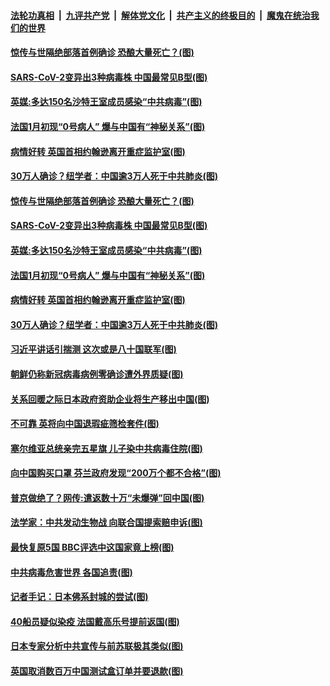 ####  [法轮功真相](../../../../basic/blob/master/README.md?t=04110101) &nbsp;|&nbsp; [九评共产党](../../../../9ping.md/blob/master/README.md?t=04110101) &nbsp;|&nbsp; [解体党文化](../../../../jtdwh.md/blob/master/README.md?t=04110101)  &nbsp;|&nbsp; [共产主义的终极目的](../../../../gczydzjmd.md/blob/master/README.md?t=04110101) &nbsp;|&nbsp; [魔鬼在统治我们的世界](../../../../mgztzwmdsj.md/blob/master/README.md?t=04110101) 

#### [惊传与世隔绝部落首例确诊 恐酿大量死亡？(图)](../pages/p9/929324.md?t=04110101) 

#### [SARS-CoV-2变异出3种病毒株 中国最常见B型(图)](../pages/p9/929311.md?t=04110101) 

#### [英媒:多达150名沙特王室成员感染“中共病毒”(图)](../pages/p9/929323.md?t=04110101) 

#### [法国1月初现“0号病人” 爆与中国有“神秘关系”(图)](../pages/p9/929270.md?t=04110101) 

#### [病情好转 英国首相约翰逊离开重症监护室(图)](../pages/p9/929255.md?t=04110101) 

#### [30万人确诊？纽学者：中国逾3万人死于中共肺炎(图)](../pages/p9/929169.md?t=04110101) 

#### [惊传与世隔绝部落首例确诊 恐酿大量死亡？(图)](../pages/p9/929324.md?t=04110101) 

#### [SARS-CoV-2变异出3种病毒株 中国最常见B型(图)](../pages/p9/929311.md?t=04110101) 

#### [英媒:多达150名沙特王室成员感染“中共病毒”(图)](../pages/p9/929323.md?t=04110101) 

#### [法国1月初现“0号病人” 爆与中国有“神秘关系”(图)](../pages/p9/929270.md?t=04110101) 

#### [病情好转 英国首相约翰逊离开重症监护室(图)](../pages/p9/929255.md?t=04110101) 

#### [30万人确诊？纽学者：中国逾3万人死于中共肺炎(图)](../pages/p9/929169.md?t=04110101) 

#### [习近平讲话引揣测 这次或是八十国联军(图)](../pages/p9/929246.md?t=04110101) 

#### [朝鲜仍称新冠病毒病例零确诊遭外界质疑(图)](../pages/p9/929244.md?t=04110101) 

#### [关系回暖之际日本政府资助企业将生产移出中国(图)](../pages/p9/929231.md?t=04110101) 

#### [不可靠 英将向中国退瑕疵筛检套件(图)](../pages/p9/929165.md?t=04110101) 

#### [塞尔维亚总统亲完五星旗 儿子染中共病毒住院(图)](../pages/p9/929145.md?t=04110101) 

#### [向中国购买口罩 芬兰政府发现“200万个都不合格”(图)](../pages/p9/929129.md?t=04110101) 

#### [普京做绝了？网传:遣返数十万“未爆弹”回中国(图)](../pages/p9/929142.md?t=04110101) 

#### [法学家：中共发动生物战 向联合国提索赔申诉(图)](../pages/p9/929060.md?t=04110101) 

#### [最快复原5国 BBC评选中这国家竟上榜(图)](../pages/p9/929069.md?t=04110101) 

#### [中共病毒危害世界 各国追责(图)](../pages/p9/929118.md?t=04110101) 

#### [记者手记：日本佛系封城的尝试(图)](../pages/p9/929111.md?t=04110101) 

#### [40船员疑似染疫 法国戴高乐号提前返国(图)](../pages/p9/929109.md?t=04110101) 

#### [日本专家分析中共宣传与前苏联极其类似(图)](../pages/p9/929095.md?t=04110101) 

#### [英国取消数百万中国测试盒订单并要退款(图)](../pages/p9/929090.md?t=04110101) 

